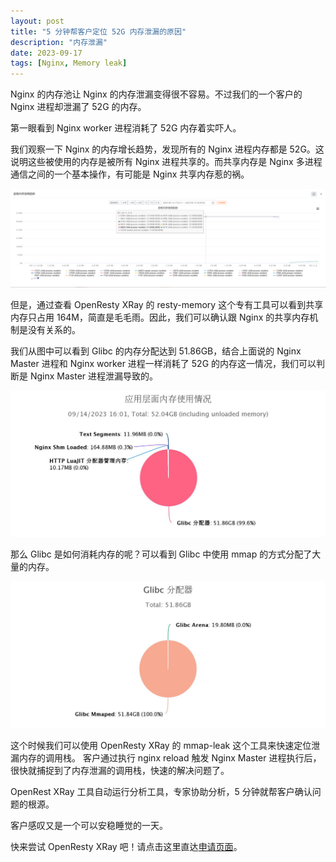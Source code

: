 ```yaml
---
layout: post
title: "5 分钟帮客户定位 52G 内存泄漏的原因"
description: "内存泄漏"
date: 2023-09-17
tags: [Nginx, Memory leak]
---
```


Nginx 的内存池让 Nginx 的内存泄漏变得很不容易。不过我们的一个客户的 Nginx 进程却泄漏了 52G 的内存。

第一眼看到 Nginx worker 进程消耗了 52G 内存着实吓人。

我们观察一下 Nginx 的内存增长趋势，发现所有的 Nginx 进程内存都是 52G。这说明这些被使用的内存是被所有 Nginx 进程共享的。而共享内存是 Nginx 多进程通信之间的一个基本操作，有可能是 Nginx 共享内存惹的祸。

![worker memory](../img/nginx-memory-leak/nginx-memory-leak-52G.png)

但是，通过查看 OpenResty XRay 的 resty-memory 这个专有工具可以看到共享内存只占用 164M，简直是毛毛雨。因此，我们可以确认跟 Nginx 的共享内存机制是没有关系的。

我们从图中可以看到 Glibc 的内存分配达到 51.86GB，结合上面说的 Nginx Master 进程和 Nginx worker 进程一样消耗了 52G 的内存这一情况，我们可以判断是 Nginx Master 进程泄漏导致的。

![memory-breakdown](../img/nginx-memory-leak/memory-breakdown.jpeg)

那么 Glibc 是如何消耗内存的呢？可以看到 Glibc 中使用 mmap 的方式分配了大量的内存。

![glibc](../img/nginx-memory-leak/glibc-breakdown.jpeg)

这个时候我们可以使用 OpenResty XRay 的 mmap-leak 这个工具来快速定位泄漏内存的调用栈。
客户通过执行 nginx reload 触发 Nginx Master 进程执行后，很快就捕捉到了内存泄漏的调用栈，快速的解决问题了。

OpenRest XRay 工具自动运行分析工具，专家协助分析，5 分钟就帮客户确认问题的根源。

客户感叹又是一个可以安稳睡觉的一天。

快来尝试 OpenResty XRay 吧！请点击这里直达[申请页面](http://xray.openresty.com.cn)。
